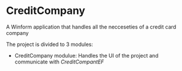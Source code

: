 # CreditCompany
A Winform application that handles all the necceseties of a credit card company

The project is divided to 3 modules:
 * CreditCompany modulue: Handles the UI of the project and communicate with _CreditCompantEF_
